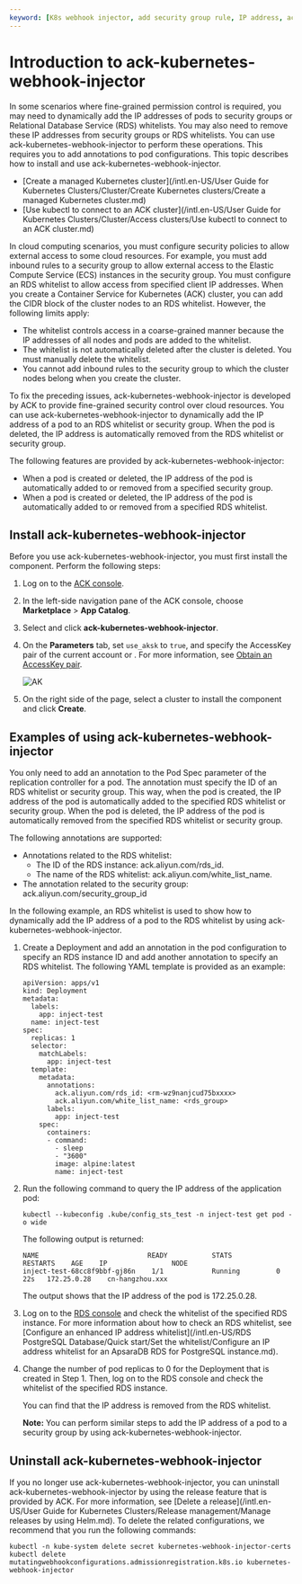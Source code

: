 ```yaml
---
keyword: [K8s webhook injector, add security group rule, IP address, ack-kubernetes-webhook-injector]
---
```


# Introduction to ack-kubernetes-webhook-injector

In some scenarios where fine-grained permission control is required, you may need to dynamically add the IP addresses of pods to security groups or Relational Database Service \(RDS\) whitelists. You may also need to remove these IP addresses from security groups or RDS whitelists. You can use ack-kubernetes-webhook-injector to perform these operations. This requires you to add annotations to pod configurations. This topic describes how to install and use ack-kubernetes-webhook-injector.

-   [Create a managed Kubernetes cluster](/intl.en-US/User Guide for Kubernetes Clusters/Cluster/Create Kubernetes clusters/Create a managed Kubernetes cluster.md)
-   [Use kubectl to connect to an ACK cluster](/intl.en-US/User Guide for Kubernetes Clusters/Cluster/Access clusters/Use kubectl to connect to an ACK cluster.md)

In cloud computing scenarios, you must configure security policies to allow external access to some cloud resources. For example, you must add inbound rules to a security group to allow external access to the Elastic Compute Service \(ECS\) instances in the security group. You must configure an RDS whitelist to allow access from specified client IP addresses. When you create a Container Service for Kubernetes \(ACK\) cluster, you can add the CIDR block of the cluster nodes to an RDS whitelist. However, the following limits apply:

-   The whitelist controls access in a coarse-grained manner because the IP addresses of all nodes and pods are added to the whitelist.
-   The whitelist is not automatically deleted after the cluster is deleted. You must manually delete the whitelist.
-   You cannot add inbound rules to the security group to which the cluster nodes belong when you create the cluster.

To fix the preceding issues, ack-kubernetes-webhook-injector is developed by ACK to provide fine-grained security control over cloud resources. You can use ack-kubernetes-webhook-injector to dynamically add the IP address of a pod to an RDS whitelist or security group. When the pod is deleted, the IP address is automatically removed from the RDS whitelist or security group.

The following features are provided by ack-kubernetes-webhook-injector:

-   When a pod is created or deleted, the IP address of the pod is automatically added to or removed from a specified security group.
-   When a pod is created or deleted, the IP address of the pod is automatically added to or removed from a specified RDS whitelist.

## Install ack-kubernetes-webhook-injector

Before you use ack-kubernetes-webhook-injector, you must first install the component. Perform the following steps:

1.  Log on to the [ACK console](https://cs.console.aliyun.com).

2.  In the left-side navigation pane of the ACK console, choose **Marketplace** \> **App Catalog**.

3.  Select and click **ack-kubernetes-webhook-injector**.

4.  On the **Parameters** tab, set `use_aksk` to `true`, and specify the AccessKey pair of the current account or . For more information, see [Obtain an AccessKey pair]().

    ![AK](https://static-aliyun-doc.oss-accelerate.aliyuncs.com/assets/img/en-US/6523149061/p179747.png)

5.  On the right side of the page, select a cluster to install the component and click **Create**.


## Examples of using ack-kubernetes-webhook-injector

You only need to add an annotation to the Pod Spec parameter of the replication controller for a pod. The annotation must specify the ID of an RDS whitelist or security group. This way, when the pod is created, the IP address of the pod is automatically added to the specified RDS whitelist or security group. When the pod is deleted, the IP address of the pod is automatically removed from the specified RDS whitelist or security group.

The following annotations are supported:

-   Annotations related to the RDS whitelist:
    -   The ID of the RDS instance: ack.aliyun.com/rds\_id.
    -   The name of the RDS whitelist: ack.aliyun.com/white\_list\_name.
-   The annotation related to the security group: ack.aliyun.com/security\_group\_id

In the following example, an RDS whitelist is used to show how to dynamically add the IP address of a pod to the RDS whitelist by using ack-kubernetes-webhook-injector.

1.  Create a Deployment and add an annotation in the pod configuration to specify an RDS instance ID and add another annotation to specify an RDS whitelist. The following YAML template is provided as an example:

    ```
    apiVersion: apps/v1
    kind: Deployment
    metadata:
      labels:
        app: inject-test
      name: inject-test
    spec:
      replicas: 1
      selector:
        matchLabels:
          app: inject-test
      template:
        metadata:
          annotations:
            ack.aliyun.com/rds_id: <rm-wz9nanjcud75bxxxx>
            ack.aliyun.com/white_list_name: <rds_group>
          labels:
            app: inject-test
        spec:
          containers:
          - command:
            - sleep
            - "3600"
            image: alpine:latest
            name: inject-test
    ```

2.  Run the following command to query the IP address of the application pod:

    ```
    kubectl --kubeconfig .kube/config_sts_test -n inject-test get pod -o wide
    ```

    The following output is returned:

    ```
    NAME                           READY           STATS        RESTARTS    AGE    IP                NODE
    inject-test-68cc8f9bbf-gj86n    1/1            Running         0        22s   172.25.0.28    cn-hangzhou.xxx
    ```

    The output shows that the IP address of the pod is 172.25.0.28.

3.  Log on to the [RDS console](https://rdsnext.console.aliyun.com/?spm=5176.2020520152.nav-right.2.469016ddzrU6KW#/detail/rm-bp12685y16w4zjz9d/security/whiteList?region=cn-hangzhou) and check the whitelist of the specified RDS instance. For more information about how to check an RDS whitelist, see [Configure an enhanced IP address whitelist](/intl.en-US/RDS PostgreSQL Database/Quick start/Set the whitelist/Configure an IP address whitelist for an ApsaraDB RDS for PostgreSQL instance.md).

4.  Change the number of pod replicas to 0 for the Deployment that is created in Step 1. Then, log on to the RDS console and check the whitelist of the specified RDS instance.

    You can find that the IP address is removed from the RDS whitelist.

    **Note:** You can perform similar steps to add the IP address of a pod to a security group by using ack-kubernetes-webhook-injector.


## Uninstall ack-kubernetes-webhook-injector

If you no longer use ack-kubernetes-webhook-injector, you can uninstall ack-kubernetes-webhook-injector by using the release feature that is provided by ACK. For more information, see [Delete a release](/intl.en-US/User Guide for Kubernetes Clusters/Release management/Manage releases by using Helm.md). To delete the related configurations, we recommend that you run the following commands:

```
kubectl -n kube-system delete secret kubernetes-webhook-injector-certs
kubectl delete mutatingwebhookconfigurations.admissionregistration.k8s.io kubernetes-webhook-injector
```

